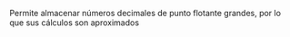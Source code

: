 Permite almacenar números decimales de punto flotante grandes, por lo que sus cálculos son aproximados